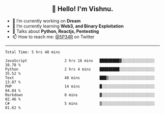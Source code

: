<h2 align="center">👋 Hello! I'm Vishnu.</h2>


- 🔭 I’m currently working on **Dream**
- 🌱 I’m currently learning **Web3, and Binary Exploitation**
- 💬 Talks about **Python, Reactjs, Pentesting**
- 📫 How to reach me: [@5P34R](https://twitter.com/Vishnu27302693) on Twitter

---
<!--START_SECTION:waka-->

```text
Total Time: 5 hrs 48 mins

JavaScript                 2 hrs 16 mins   █████████▓░░░░░░░░░░░░░░░   38.78 %
Python                     2 hrs 4 mins    █████████░░░░░░░░░░░░░░░░   35.52 %
Text                       48 mins         ███▒░░░░░░░░░░░░░░░░░░░░░   13.87 %
PHP                        14 mins         █░░░░░░░░░░░░░░░░░░░░░░░░   04.04 %
Markdown                   8 mins          ▓░░░░░░░░░░░░░░░░░░░░░░░░   02.46 %
C#                         5 mins          ▒░░░░░░░░░░░░░░░░░░░░░░░░   01.62 %
```

<!--END_SECTION:waka-->
